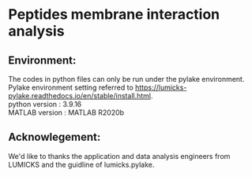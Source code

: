 # Peptides membrane interaction analysis  
## Environment:  
The codes in python files can only be run under the pylake environment.  
Pylake environment setting referred to https://lumicks-pylake.readthedocs.io/en/stable/install.html.  
python version : 3.9.16  
MATLAB version : MATLAB R2020b  
  
## Acknowlegement:  
We'd like to thanks the application and data analysis engineers from LUMICKS and the guidline of lumicks.pylake.
